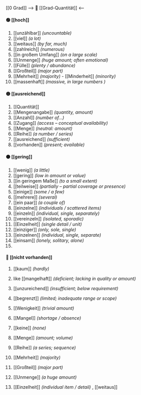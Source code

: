 [[0 Grad]]
--> 🧮 [[Grad-Quantität]] <--
#### 🟢 [[hoch]] 
1) [[unzählbar]] *(uncountable)*
2) [[viel]] *(a lot)*
3) [[weitaus]] *(by far, much)*  
4) [[zahlreich]] *(numerous)*
5) [[in großem Umfang]] *(on a large scale)*
6) [[Unmenge]] *(huge amount; often emotional)*
7) [[Fülle]] *(plenty / abundance)*
8) [[Großteil]] *(major part)*
9) [[Mehrheit]] *(majority)*  - [[Minderheit]] *(minority)*
10) [[massenhaft]] *(massive, in large numbers  )*
#### 🟡 [[ausreichend]] 
1) [[Quantität]]
2) [[Mengenangabe]] *(quantity, amount)*
3) [[Anzahl]] *(number of…)*  
4) [[Zugang]] *(access – conceptual availability)*
5) [[Menge]] *(neutral: amount)*
6) [[Reihe]] *(a number / series)*
7) [[ausreichend]] *(sufficient)*
8) [[vorhanden]] *(present; available)*
#### 🟠 [[gering]] 
1) [[wenig]] *(a little)*
2) [[gering]] *(low in amount or value)*
3) [[in geringem Maße]] *(to a small extent)*
4) [[teilweise]] *(partially – partial coverage or presence)*
5) [[einige]] *(some / a few)*
6) [[mehrere]] *(several)*
7) [[ein paar]] *(a couple of)*
8) [[einzelne]] *(individuals / scattered items)*
9) [[einzeln]] *(individual, single, separately)*
10) [[vereinzeln]] *(isolated, sporadic)*
11) [[Einzelheit]] *(single detail / unit)*
12) [[einziger]] *(only, sole, single)*
13) [[einzelnen]] *(individual, single, separate)*
14) [[einsam]] *(lonely, solitary, alone)*
15) 
#### 🔴 [[nicht vorhanden]]
1) [[kaum]] *(hardly)*
2) like [[mangelhaft]] *(deficient; lacking in quality or amount)*
3) [[unzureichend]] *(insufficient; below requirement)*
4) [[begrenzt]] *(limited; inadequate range or scope)*
5) [[Wenigkeit]] *(trivial amount)*
6) [[Mangel]] *(shortage / absence)*
7) [[keine]] *(none)*


8) [[Menge]] *(amount; volume)*  
9) [[Reihe]] *(a series; sequence)*  
10) [[Mehrheit]] *(majority)*  
11) [[Großteil]] *(major part)*  
12) [[Unmenge]] *(a huge amount)*  
13) [[Einzelheit]] *(individual item / detail)*
, [[weitaus]]
